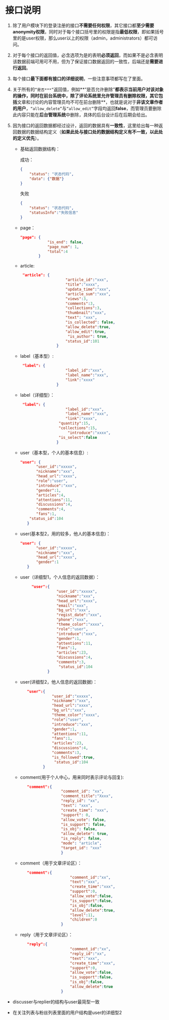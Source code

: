 # 接口说明

1. 除了用户模块下的登录注册的接口**不需要任何权限**，其它接口都**至少需要anonymity权限**，同时对于每个接口括号里的权限是指**最低权限**，即如果括号里的是user权限，那么user以上的权限（admin，administrators）都可访问。

2. 对于每个接口的返回值，必含选项为是的表明**必须返回**，而如果不是必含表明该数据前端可用可不用，但为了保证接口数据返回的一致性，后端还是**需要进行返回**。

3. 每个接口**最下面都有接口的详细说明**，一些注意事项都写在了里面。

4. 关于所有的`“是否***”`返回值，例如**“是否允许删除”**都表示当前用户对该对象的操作，同时在前台系统中，**除了评论系统**里允许管理员有删除权限，其它包括**文章和讨论的内容管理员均不可在前台删除**，也就是说对于**非该文章作者的用户**，`“allow_delete”`与`“allow_edit”`字段均返回**false**，而管理员要删除此内容只能在**后台管理系统**中删除，具体的后台设计后在后期会给出。

5. 因为接口的返回数据都经过设计，返回的数据具有**一致性**，这里给出每一种返回数据的数据结构定义（**如果此处与接口处的数据结构定义有不一致，以此处的定义优先**）。

   - 基础返回数据结构：

     成功：

     ```json
     {
         "status": "状态代码",
         "data": {"数据"}
     }
     ```

     失败

     ```json
     {
         "status": "状态代码",
         "statusInfo":"失败信息"
     }
     ```

   - page：

     ```json
     "page": {
                 "is_end": false,
                 "page_num": 1,
                 "total":4
             }
     ```

   - article:

     ```json
      "article": {
                         "article_id":"xxx",
                         "title":"xxxx",
                         "updata_time":"xxx",
                         "article_sum":"xxx",
                         "views":3,
                         "comments":3,
                         "collections":3,
                         "thumbnail":"xxx",
                         "text": "xxx",
                         "is_collected": false,
                         "allow_delete":true,
                         "allow_edit":true,
                          "is_author": true,
                         "status_id":101
                     }
     ```

   - label（基本型）:

       ```json
        "label": {
                           "label_id":"xxx",
                           "label_name":"xxx",
            			   "link":"xxxx"
                       }
       ```

   - label（详细型）：

       ```json
        "label": {
                           "label_id":"xxx",
                           "label_name":"xxx",
            			   "link":"xxxx",
               		    "quantity":15,
               		    "collections":15,
                            "introduce":"xxxx",
       				    "is_select":false
                       }
       ```

   - user（基本型，个人的基本信息）:

       ```json
       "user": {
              "user_id":"xxxxx",
              "nickname":"xxx",
              "head_url":"xxxx",
              "role":"user",
              "introduce":"xxx",
              "gender":1,
              "articles":4,
              "attentions":11,
              "discussions":4,
              "comments":4,
              "fans":1,
       	   "status_id":104
          }
       ```

   - user(基本型2，用的较多，他人的基本信息)：

       ```json
       "user": {
              "user_id":"xxxxx",
              "nickname":"xxx",
              "head_url":"xxxx",
              "gender":1
          }
       ```

   - user（详细型1，个人信息的返回数据）：

       ```json
            "user":{
                       "user_id":"xxxxx",
                       "nickname":"xxx",
                       "head_url":"xxxx",
                       "email":"xxx",
                       "bg_url":"xxx",
                       "regist_date":"xxx",
                       "phone":"xxx",
                       "theme_color":"xxxx",
                       "role":"user",
                       "introduce":"xxx",
                       "gender":1,
                       "attentions":11,
                       "fans":1,
                       "articles":23,
                       "discussions":4,
                       "comments":3,
                		"status_id":104
                   }
       ```

   - user(详细型2，他人信息的返回数据)：

       ```json
          "user":{
                     "user_id":"xxxxx",
                     "nickname":"xxx",
                     "head_url":"xxxx",
                     "bg_url":"xxx",
                     "theme_color":"xxxx",
                     "role":"user",
                     "introduce":"xxx",
                     "gender":1,
                     "attentions":11,
                     "fans":1,
                     "articles":23,
                     "discussions":4,
                     "comments":3,
                     "is_followed":true,
                	  "status_id":104
                 }
       ```

   - comment(用于个人中心，用来同时表示评论与回复):

     ```json
        "comment":{
                       "comment_id": "xx",
                       "comment_title":"Xxxx",
                       "reply_id": "xx",
                       "text": "xxx",
                       "create_time": "xxx",
                       "support": 0,
                       "allow_vote": false,
                       "is_support": false,
                       "is_obj": false,
                       "allow_delete": true,
                       "is_reply": false,
                       "mode": "article",
                       "target_id": "xxx"
                       }
     ```

   - comment（用于文章评论区）：

     ```json
        "comment":{
                           "comment_id":"xx",
                           "text":"xxx",
                           "create_time":"xxx",
                           "support":0,
                           "allow_vote":false,
                           "is_support":false,
                           "is_obj":false,
                           "allow_delete":true,
                           "level":11,
                           "children":0
                       }
     ```

   - reply（用于文章评论区）：

     ```json
        "reply":{
                           "comment_id":"xx",
                           "reply_id":"xx",
                           "text":"xxx",
                           "create_time":"xxx",
                           "support":0,
                           "allow_vote":false,
                           "is_support":false,
                           "is_obj":false,
                           "allow_delete":true
                       }
     ```


- discusser与replier的结构与user最简型一致

- 在关注列表与粉丝列表里面的用户结构是user的详细型2
